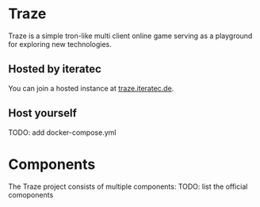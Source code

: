 # Traze
Traze is a simple tron-like multi client online game serving as a playground for exploring new technologies.

## Hosted by iteratec
You can join a hosted instance at [traze.iteratec.de](https://traze.iteratec.de).

## Host yourself
TODO: add docker-compose.yml

# Components
The Traze project consists of multiple components:
TODO: list the official comoponents

